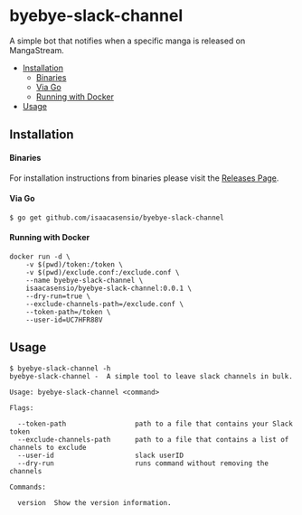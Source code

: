 # byebye-slack-channel

A simple bot that notifies when a specific manga is released on MangaStream.

 * [Installation](README.md#installation)
      * [Binaries](README.md#binaries)
      * [Via Go](README.md#via-go)
      * [Running with Docker](README.md#running-with-docker)
 * [Usage](README.md#usage)

## Installation

#### Binaries

For installation instructions from binaries please visit the [Releases Page](https://github.com/isaacasensio/byebye-slack-channel/releases).

#### Via Go

```console
$ go get github.com/isaacasensio/byebye-slack-channel
```

#### Running with Docker

```console
docker run -d \
    -v $(pwd)/token:/token \
    -v $(pwd)/exclude.conf:/exclude.conf \
    --name byebye-slack-channel \
    isaacasensio/byebye-slack-channel:0.0.1 \
    --dry-run=true \
    --exclude-channels-path=/exclude.conf \
    --token-path=/token \
    --user-id=UC7HFR88V
```

## Usage

```console
$ byebye-slack-channel -h
byebye-slack-channel -  A simple tool to leave slack channels in bulk.

Usage: byebye-slack-channel <command>

Flags:

  --token-path                 path to a file that contains your Slack token
  --exclude-channels-path      path to a file that contains a list of channels to exclude
  --user-id                    slack userID
  --dry-run                    runs command without removing the channels

Commands:

  version  Show the version information.
```

